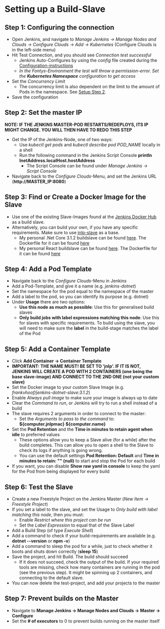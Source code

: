 # Setting up a Build-Slave

## Step 1: Configuring the connection

- Open Jenkins, and navigate to *Manage Jenkins -> Manage Nodes and Clouds -> Configure Clouds -> Add -> Kubernetes* (Configure Clouds is in the left-side menu)
- Hit Test Connection, and you should see *Connection test successful*
  - Jenkins Auto-Configures by using the *config* file created during the [Configuration-instructions](Configuration-Instructions.md)
  - *In the Fontys-Environment the test will throw a permission-error. Set the **Kubernetes Namespace** configuration to get access*
- Set the *Concurrency Limit* 
  - The concurrency limit is also dependent on the limit to the amount of Pods in the namespace. See [Setup Step 2](../docs/Setup-Instructions.md#step-2:-create-a-namespace).
- Save the configuration

## Step 2: Set the master IP
**NOTE: IF THE JENKINS MASTER-POD RESTARTS/REDEPLOYS, ITS IP MIGHT CHANGE. YOU WILL THEN HAVE TO REDO THIS STEP**

- Get the IP of the Jenkins-Node, one of two ways:
  - Use *kubectl get pods* and *kubectl describe pod POD_NAME* locally in a shell
  - Run the following command in the Jenkins Script Console **println InetAddress.localHost.hostAddress**
    - The Script Console can be found under *Manage Jenkins -> Script Console*
- Navigate back to the *Configure Clouds*-Menu, and set the Jenkins URL (**http://MASTER_IP:8080**)

## Step 3: Find or Create a Docker Image for the Slave

- Use one of the existing Slave-Images found at the [Jenkins Docker Hub](https://hub.docker.com/u/jenkins) as a build slave.
- Alternatively, you can build your own, if you have any specific requirements. Make sure to use [jnlp-slave](https://hub.docker.com/r/jenkins/jnlp-slave) as a base.
  - My personal .Net Core 3.1.2 buildslave can be found [here](https://hub.docker.com/repository/docker/frankvhoof/jenkins-dotnet-slave). The Dockerfile for it can be found [here](../Slaves/DotNet/Dockerfile-DotNet)
  - My personal React buildslave can be found [here](https://hub.docker.com/repository/docker/frankvhoof/jenkins-react-slave). The Dockerfile for it can be found [here](../Slaves/React/Dockerfile-React)

## Step 4: Add a Pod Template

- Navigate back to the *Configure Clouds*-Menu in Jenkins
- Add a Pod-Template, and give it a name (e.g. *jenkins-dotnet*)
- Set the namespace for the pod equal to the namespace of the master
- Add a label to the pod, so you can identify its purpose (e.g. dotnet)
- Under **Usage** there are two options:
  - **Use this node as much as possible**: Use this for generalised build slaves
  - **Only build jobs with label expressions matching this node**: Use this for slaves with specific requirements. To build using the slave, you will need to make sure the **label** in the build-stage matches the label of the Pod

## Step 5: Add a Container Template

- Click **Add Container -> Container Template**
- **IMPORTANT: THE NAME MUST! BE SET TO 'jnlp'. IF IT IS NOT, JENKINS WILL CREATE A POD WITH 2 CONTAINERS (one being the base slave-image) AND CONNECT TO THE 2ND ONE (not your custom slave)**
- Set the Docker image to your custom Slave Image (e.g. *frankvhoof/jenkins-dotnet-slave:3.1.2*)
- Enable *Always pull image* to make sure your image is always up to date
- Clear the *Command to run*, or Jenkins will try to run a shell instead of a build
- The slave requires 2 arguments in order to connect to the master:
  - Set the *Arguments to pass to the command* to: **${computer.jnlpmac} ${computer.name}**
- Set the **Pod Retention** and the **Time in minutes to retain agent when idle** to preferred values
  - These options allow you to keep a Slave alive (for a while) after the build completes. This can allow you to open a shell to the Slave to check its logs if anything is going wrong.
  - You can use the default settings **Pod Retention: Default** and **Time in minutes to retain: "" (null)** to start and stop the Pod for each build
- If you want, you can disable **Show raw yaml in console** to keep the yaml for the Pod from being displayed for every build

## Step 6: Test the Slave

- Create a new Freestyle Project on the Jenkins Master (*New Item -> Freestyle Project*)
- If you set a label to the slave, and set the Usage to *Only build with label matching this node*, then you must:
  - Enable *Restrict where this project can be run*
  - Set the *Label Expression* to equal that of the Slave Label
- Add a Build Step (of type *Execute Shell*)
- Add a command to check if your build-requirements are available (e.g. **dotnet --version** or **npm -v**)
- Add a command to sleep the pod for a while, just to check whether it boots and shuts down correctly (**sleep 15**)
- Save the project, and hit Build. The build should succeed
  - If it does not succeed, check the output of the build. If your required tools are missing, check how many containers are running in the pod (see the previous step). It might be spinning up 2 containers, and connecting to the default slave.
- You can now delete the test-project, and add your projects to the master

## Step 7: Prevent builds on the Master

- Navigate to **Manage Jenkins -> Manage Nodes and Clouds -> Master -> Configure**
- Set the **# of executors** to 0 to prevent builds running on the master itself